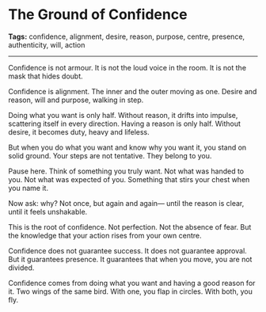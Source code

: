 # The Ground of Confidence

**Tags:** confidence, alignment, desire, reason, purpose, centre, presence, authenticity, will, action

---

Confidence is not armour.
It is not the loud voice in the room.
It is not the mask that hides doubt.

Confidence is alignment.
The inner and the outer moving as one.
Desire and reason,
will and purpose,
walking in step.

Doing what you want is only half.
Without reason, it drifts into impulse,
scattering itself in every direction.
Having a reason is only half.
Without desire, it becomes duty,
heavy and lifeless.

But when you do what you want
and know why you want it,
you stand on solid ground.
Your steps are not tentative.
They belong to you.

Pause here.
Think of something you truly want.
Not what was handed to you.
Not what was expected of you.
Something that stirs your chest when you name it.

Now ask: why?
Not once, but again and again—
until the reason is clear,
until it feels unshakable.

This is the root of confidence.
Not perfection.
Not the absence of fear.
But the knowledge that your action rises
from your own centre.

Confidence does not guarantee success.
It does not guarantee approval.
But it guarantees presence.
It guarantees that when you move,
you are not divided.

Confidence comes from doing what you want
and having a good reason for it.
Two wings of the same bird.
With one, you flap in circles.
With both, you fly.


